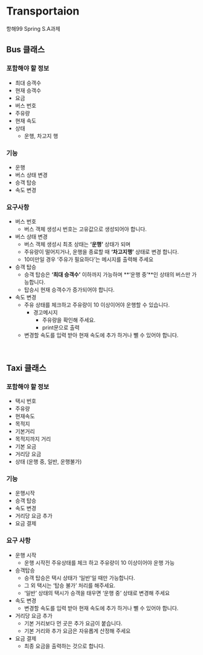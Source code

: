 # Transportaion

항해99 Spring S.A과제

## Bus 클래스
### 포함해야 할 정보
- 최대 승객수
- 현재 승객수
- 요금
- 버스 번호
- 주유량
- 현재 속도
- 상태
  - 운행, 차고지 행

### 기능
- 운행
- 버스 상태 변경
- 승객 탑승
- 속도 변경

### 요구사항
- 버스 번호
  - 버스 객체 생성시 번호는 고유값으로 생성되어야 합니다.
- 버스 상태 변경
  - 버스 객체 생성시 최초 상태는 **‘운행’** 상태가 되며
  - 주유량이 떨어지거나, 운행을 종료할 때 **‘차고지행’** 상태로 변경 합니다.
  - 10미만일 경우 ‘주유가 필요하다’는 메시지를 출력해 주세요
- 승객 탑승
  - 승객 탑승은 **‘최대 승객수’** 이하까지 가능하며 **‘운행 중’**인 상태의 버스만 가능합니다.
  - 탑승시 현재 승객수가 증가되어야 합니다.
- 속도 변경
  - 주유 상태를 체크하고 주유량이 10 이상이어야 운행할 수 있습니다.
    - 경고메시지
      - 주유량을 확인해 주세요.
      - print문으로 출력
  - 변경할 속도를 입력 받아 현재 속도에 추가 하거나 뺄 수 있어야 합니다.

<br>

## Taxi 클래스
### 포함해야 할 정보
- 택시 번호
- 주유량
- 현재속도
- 목적지
- 기본거리
- 목적지까지 거리
- 기본 요금
- 거리당 요금
- 상태 (운행 중, 일반, 운행불가)

### 기능
- 운행시작
- 승객 탑승
- 속도 변경
- 거리당 요금 추가
- 요금 결제


### 요구 사항
- 운행 시작
  - 운행 시작전 주유상태를 체크 하고 주유량이 10 이상이어야 운행 가능
- 승객탑승
  - 승객 탑승은 택시 상태가 ‘일반'일 때만 가능합니다.
  - 그 외 택시는 ‘탑승 불가’ 처리를 해주세요.
  - ‘일반’ 상태의 택시가 승객을 태우면 ‘운행 중’ 상태로 변경해 주세요
- 속도 변경
  - 변경할 속도를 입력 받아 현재 속도에 추가 하거나 뺄 수 있어야 합니다.
- 거리당 요금 추가
  - 기본 거리보다 먼 곳은 추가 요금이 붙습니다.
  - 기본 거리와 추가 요금은 자유롭게 산정해 주세요
- 요금 결제
  - 최종 요금을 출력하는 것으로 합니다.
<br>